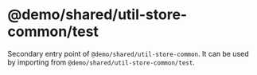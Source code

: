 # @demo/shared/util-store-common/test

Secondary entry point of `@demo/shared/util-store-common`. It can be used by importing from `@demo/shared/util-store-common/test`.
